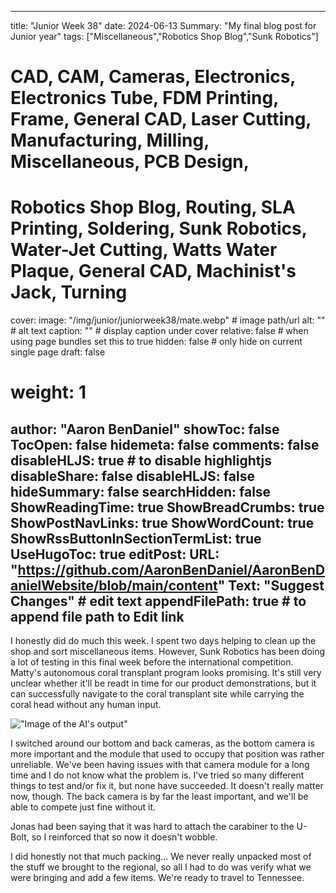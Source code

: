 
---
title: "Junior Week 38"
date: 2024-06-13
Summary: "My final blog post for Junior year"
tags: ["Miscellaneous","Robotics Shop Blog","Sunk Robotics"]
# CAD, CAM, Cameras, Electronics, Electronics Tube, FDM Printing, Frame, General CAD, Laser Cutting, Manufacturing, Milling, Miscellaneous, PCB Design,
# Robotics Shop Blog, Routing, SLA Printing, Soldering, Sunk Robotics, Water-Jet Cutting, Watts Water Plaque, General CAD, Machinist's Jack, Turning
cover:
    image: "/img/junior/juniorweek38/mate.webp" # image path/url
    alt: "" # alt text
    caption: "" # display caption under cover
    relative: false # when using page bundles set this to true
    hidden: false # only hide on current single page
draft: false

# weight: 1
author: "Aaron BenDaniel"
showToc: false
TocOpen: false
hidemeta: false
comments: false
disableHLJS: true # to disable highlightjs
disableShare: false
disableHLJS: false
hideSummary: false
searchHidden: false
ShowReadingTime: true
ShowBreadCrumbs: true
ShowPostNavLinks: true
ShowWordCount: true
ShowRssButtonInSectionTermList: true
UseHugoToc: true
editPost:
    URL: "https://github.com/AaronBenDaniel/AaronBenDanielWebsite/blob/main/content"
    Text: "Suggest Changes" # edit text
    appendFilePath: true # to append file path to Edit link
---

I honestly did do much this week. I spent two days helping to clean up the shop and sort miscellaneous items. However, Sunk Robotics has been doing a lot of testing in this final week before the international competition. Matty's autonomous coral transplant program looks promising. It's still very unclear whether it'll be readt in time for our product demonstrations, but it can successfully navigate to the coral transplant site while carrying the coral head without any human input.

!["Image of the AI's output"](/img/junior/juniorweek38/ai.webp)

I switched around our bottom and back cameras, as the bottom camera is more important and the module that used to occupy that position was rather unreliable. We've been having issues with that camera module for a long time and I do not know what the problem is. I've tried so many different things to test and/or fix it, but none have succeeded. It doesn't really matter now, though. The back camera is by far the least important, and we'll be able to compete just fine without it.

Jonas had been saying that it was hard to attach the carabiner to the U-Bolt, so I reinforced that so now it doesn't wobble.

I did honestly not that much packing... We never really unpacked most of the stuff we brought to the regional, so all I had to do was verify what we were bringing and add a few items. We're ready to travel to Tennessee.